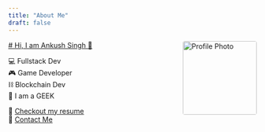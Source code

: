 ```yaml
---
title: "About Me"
draft: false
---
```


<img src="/nihon.png" alt="Profile Photo" width="150px" align="right" style="border-radius:4px;">

<a href="ankushkun.github.io/ankushkunjp"># Hi, I am Ankush Singh 👋</a>

💻 Fullstack Dev \
🎮 Game Developer \
⛓ Blockchain Dev \
🥸 I am a GEEK

🔖 [Checkout my resume](/resume.pdf) \
📨 <a href="mailto:ankush4singh@gmail.com" target="_blank">Contact Me</a>
